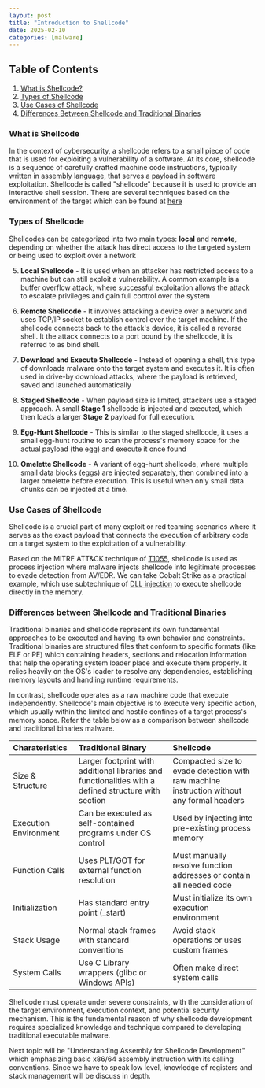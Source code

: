 ```yaml
---
layout: post
title: "Introduction to Shellcode"
date: 2025-02-10
categories: [malware]
---
```


## Table of Contents
1. [What is Shellcode?](#what-is-shellcode)  
2. [Types of Shellcode](#types-of-shellcode)  
3. [Use Cases of Shellcode](#use-cases-of-shellcode)  
4. [Differences Between Shellcode and Traditional Binaries](#differences-between-shellcode-and-traditional-binaries)  

### What is Shellcode
In the context of cybersecurity, a shellcode refers to a small piece of code that is used for exploiting a vulnerability of a software. At its core, shellcode is a sequence of carefully crafted machine code instructions, typically written in assembly language, that serves a payload in software exploitation. Shellcode is called "shellcode" because it is used to provide an interactive shell session. There are several techniques based on the environment of the target which can be found at [here](http://shell-storm.org/shellcode/index.html) 

### Types of Shellcode
Shellcodes can be categorized into two main types: **local** and **remote**, depending on whether the attack has direct access to the targeted system or being used to exploit over a network 

5. **Local Shellcode** - It is used when an attacker has restricted access to a machine but can still exploit a vulnerability. A common example is a buffer overflow attack, where successful exploitation allows the attack to escalate privileges and gain full control over the system

6. **Remote Shellcode** - It involves attacking a device over a network and uses TCP/IP socket to establish control over the target machine. If the shellcode connects back to the attack's device, it is called a reverse shell. It the attack connects to a port bound by the shellcode, it is referred to as bind shell. 

7. **Download and Execute Shellcode** - Instead of opening a shell, this type of downloads malware onto the target system and executes it. It is often used in drive-by download attacks, where the payload is retrieved, saved and launched automatically

8. **Staged Shellcode** - When payload size is limited, attackers use a staged approach. A small **Stage 1** shellcode is injected and executed, which then loads a larger **Stage 2** payload for full execution.

9. **Egg-Hunt Shellcode** - This is similar to the staged shellcode, it uses a small egg-hunt routine to scan the process's memory space for the actual payload (the egg) and execute it once found

10. **Omelette Shellcode** - A variant of egg-hunt shellcode, where multiple small data blocks (eggs) are injected separately, then combined into a larger omelette before execution. This is useful when only small data chunks can be injected at a time.

### Use Cases of Shellcode 
Shellcode is a crucial part of many exploit or red teaming scenarios where it serves as the exact payload that connects the execution of arbitrary code on a target system to the exploitation of a vulnerability. 

Based on the MITRE ATT&CK technique of [T1055](https://attack.mitre.org/techniques/T1055/), shellcode is used as process injection where malware injects shellcode into legitimate processes to evade detection from AV/EDR. We can take Cobalt Strike as a practical example, which use subtechnique of [DLL injection](https://attack.mitre.org/techniques/T1055/001/) to execute shellcode directly in the memory. 

### Differences between Shellcode and Traditional Binaries
Traditional binaries and shellcode represent its own fundamental approaches to be executed and having its own behavior and constraints. Traditional binaries are structured files that conform to specific formats (like ELF or PE) which containing headers, sections and relocation information that help the operating system loader place and execute them properly. It relies heavily on the OS's loader to resolve any dependencies, establishing memory layouts and handling runtime requirements. 

In contrast, shellcode operates as a raw machine code that execute independently. Shellcode's main objective is to execute very specific action, which usually within the limited and hostile confines of a target process's memory space. Refer the table below as a comparison between shellcode and traditional binaries malware.

| Charateristics         | Traditional Binary                                                                                    | Shellcode                                                                                  |
| :--------------------- | :---------------------------------------------------------------------------------------------------- | :----------------------------------------------------------------------------------------- |
| Size & Structure       | Larger footprint with additional libraries and functionalities with a defined structure with section  | Compacted size to evade detection with raw machine instruction without any formal headers  |
| Execution Environment  | Can be executed as self-contained programs under OS control                                           | Used by injecting into pre-existing process memory                                         |
| Function Calls         | Uses PLT/GOT for external function resolution                                                         | Must manually resolve function addresses or contain all needed code                        |
| Initialization         | Has standard entry point (\_start)                                                                    | Must initialize its own execution environment                                              |
| Stack Usage            | Normal stack frames with standard conventions                                                         | Avoid stack operations or uses custom frames                                               |
| System Calls           | Use C Library wrappers (glibc or Windows APIs)                                                        | Often make direct system calls                                                             |

Shellcode must operate under severe constraints, with the consideration of the target environment, execution context, and potential security mechanism. This is the fundamental reason of why shellcode development requires specialized knowledge and technique compared to developing traditional executable malware.

Next topic will be "Understanding Assembly for Shellcode Development" which emphasizing basic x86/64 assembly instruction with its calling conventions. Since we have to speak low level, knowledge of registers and stack management will be discuss in depth. 

